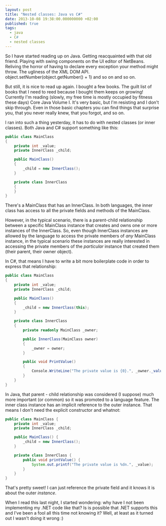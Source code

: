 ```yaml
---
layout: post
title: "Nested classes: Java vs C#"
date: 2013-10-08 19:38:00.000000000 +02:00
published: true
tags:
  - java
  - C#
  - nested classes
---
```


So I have started reading up on Java. Getting reacquainted with that old friend.
Playing with swing components on the UI editor of NetBeans. Reliving the horror
of having to declare every exception your method might throw. The ugliness of
the XML DOM API. object.setNumber(object.getNumber() + 1) and so on and so on.

But still, it is nice to read up again. I bought a few books. The guilt list of
books that I need to reed because I bought them keeps on growing! Currently I'm
reading (slowly, my free time is mostly occupied by fitness these days) Core
Java Volume I. It's very basic, but I'm resisting and I don't skip through. Even
in those basic chapters you can find things that surprise you, that you never
really knew, that you forgot, and so on.

I ran into such a thing yesterday, it has to do with nested classes (or inner
classes). Both Java and C# support something like this:

```cs
public class MainClass
{
    private int _value;
    private InnerClass _child;

    public MainClass()
    {
        _child = new InnerClass();
    }

    private class InnerClass
    {
    }
}
```

There's a MainClass that has an InnerClass. In both languages, the inner class
has access to all the private fields and methods of the MainClass.

However, in the typical scenario, there is a parent-child relationship between a
specific MainClass instance that creates and owns one or more instances of the
InnerClass. So, even though InnerClass instances are allowed by the language to
access the private members of <em>any</em> MainClass instance, in the typical
scenario these instances are really interested in accessing the private members
of the <em>particular</em> instance that created them (their parent, their owner
object).

In C#, that means I have to write a bit more boilerplate code in order to
express that relationship:

```cs
public class MainClass
{
    private int _value;
    private InnerClass _child;

    public MainClass()
    {
        _child = new InnerClass(this);
    }

    private class InnerClass
    {
        private readonly MainClass _owner;

        public InnerClass(MainClass owner)
        {
            _owner = owner;
        }

        public void PrintValue()
        {
            Console.WriteLine("The private value is {0}.", _owner._value);
        }
    }
}
```

In Java, that parent - child relationship was considered (I suppose) much more
important (or common) so it was promoted to a language feature. The inner class
instance has an implicit reference to the outer instance. That means I don't
need the explicit constructor and whatnot:

```java
public class MainClass {
    private int _value;
    private InnerClass _child;

    public MainClass() {
        _child = new InnerClass();
    }

    private class InnerClass {
        public void printValue() {
            System.out.printf("The private value is %dn.", _value);
        }
    }
}
```

That's pretty sweet! I can just reference the private field and it knows it is
about the outer <em>instance</em>.

When I read this last night, I started wondering: why have I not been
implementing my .NET code like that? Is is possible that .NET supports this and
I've been a fool all this time not knowing it? Well, at least as it turned out I
wasn't doing it wrong :)

